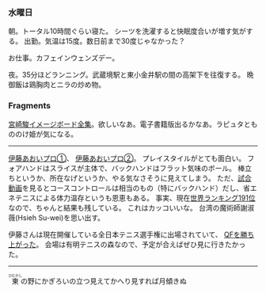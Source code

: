 ### 水曜日

朝。トータル10時間ぐらい寝た。
シーツを洗濯すると快眠度合いが増す気がする。
出勤。気温は15度。数日前まで30度じゃなかった？

お仕事。カフェインウェンズデー。

夜。35分ほどランニング。武蔵境駅と東小金井駅の間の高架下を往復する。
晩御飯は鶏胸肉とニラの炒め物。

### Fragments

[宮崎駿イメージボード全集](https://www.iwanami.co.jp/hayaomiyazaki_imageboard/)。欲しいなあ。電子書籍版出るかなあ。ラピュタともののけ姫が気になる。

---

[伊藤あおいプロ①](https://www.youtube.com/watch?v=jnCkgnEe0SY)、
[伊藤あおいプロ②](https://www.youtube.com/watch?v=vLGHBMxPxGk)。
プレイスタイルがとても面白い。
フォアハンドはスライスが主体で、バックハンドはフラット気味のボール。
棒立ちというか、所在なげというか、やる気なさそうに見えてしまう。
ただ、[試合動画](https://www.youtube.com/watch?v=IKGhHSmZmrg)を見るとコースコントロールは相当のもの（特にバックハンド）だし、省エネテニスによる体力温存というも恩恵もある。
事実、現在[世界ランキング191位](https://www.wtatennis.com/players/329009/aoi-ito)なので、ちゃんと結果も残している。
これはカッコいいな。
台湾の魔術師謝淑薇(Hsieh Su-wei)を思い出す。

伊藤さんは現在開催している全日本テニス選手権に出場されていて、
[QFを勝ち上がった](https://www.jta-tennis.or.jp/alljapan/tabid/434/Default.aspx?itemid=2674&dispmid=1797)。
会場は有明テニスの森なので、予定が合えばぜひ見に行きたかった。

---

<ruby>東<rt>ひむかし</rt></ruby>の野にかぎろいの立つ見えてかへり見すれば月傾きぬ
